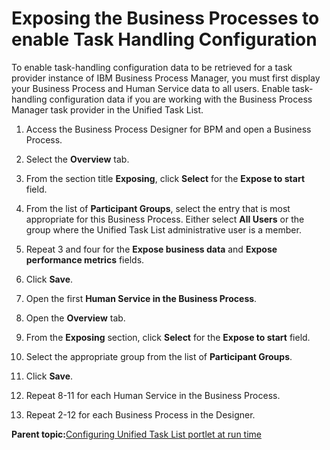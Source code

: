 # Exposing the Business Processes to enable Task Handling Configuration 

To enable task-handling configuration data to be retrieved for a task provider instance of IBM Business Process Manager, you must first display your Business Process and Human Service data to all users. Enable task-handling configuration data if you are working with the Business Process Manager task provider in the Unified Task List.

1.  Access the Business Process Designer for BPM and open a Business Process.

2.  Select the **Overview** tab.

3.  From the section title **Exposing**, click **Select** for the **Expose to start** field.

4.  From the list of **Participant Groups**, select the entry that is most appropriate for this Business Process. Either select **All Users** or the group where the Unified Task List administrative user is a member.

5.  Repeat 3 and four for the **Expose business data** and **Expose performance metrics** fields.

6.  Click **Save**.

7.  Open the first **Human Service in the Business Process**.

8.  Open the **Overview** tab.

9.  From the **Exposing** section, click **Select** for the **Expose to start** field.

10. Select the appropriate group from the list of **Participant Groups**.

11. Click **Save**.

12. Repeat 8-11 for each Human Service in the Business Process.

13. Repeat 2-12 for each Business Process in the Designer.


**Parent topic:**[Configuring Unified Task List portlet at run time ](../integrate/utl_configuring_unified_task_list_at_runtime.md)

